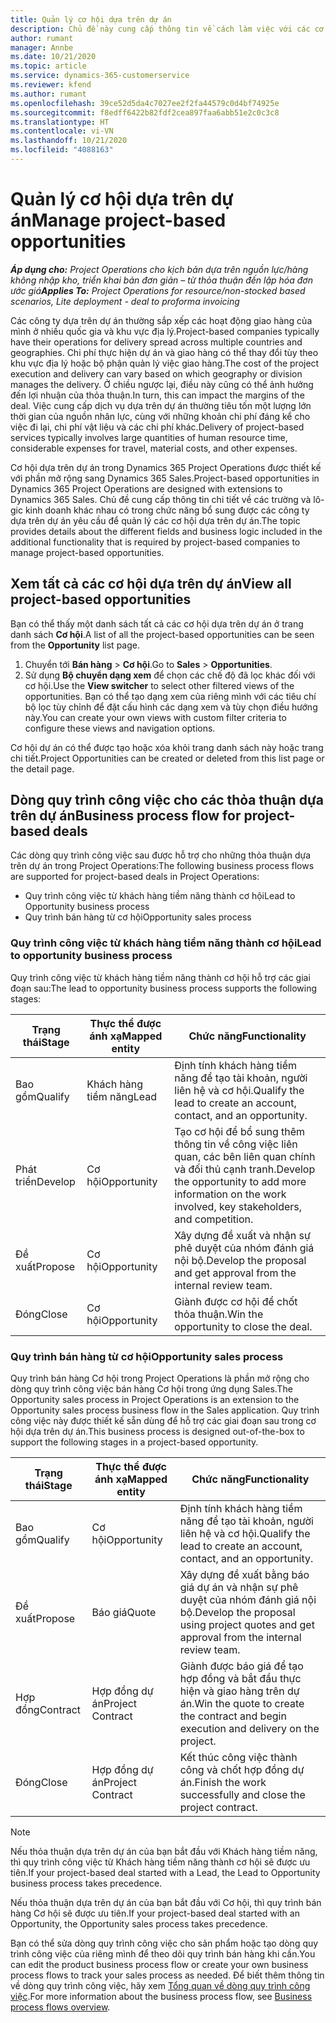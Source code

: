```yaml
---
title: Quản lý cơ hội dựa trên dự án
description: Chủ đề này cung cấp thông tin về cách làm việc với các cơ hội có liên quan đến dự án.
author: rumant
manager: Annbe
ms.date: 10/21/2020
ms.topic: article
ms.service: dynamics-365-customerservice
ms.reviewer: kfend
ms.author: rumant
ms.openlocfilehash: 39ce52d5da4c7027ee2f2fa44579c0d4bf74925e
ms.sourcegitcommit: f8edff6422b82fdf2cea897faa6abb51e2c0c3c8
ms.translationtype: HT
ms.contentlocale: vi-VN
ms.lasthandoff: 10/21/2020
ms.locfileid: "4088163"
---
```

# <a name="manage-project-based-opportunities"></a><span data-ttu-id="80a2d-103">Quản lý cơ hội dựa trên dự án</span><span class="sxs-lookup"><span data-stu-id="80a2d-103">Manage project-based opportunities</span></span>

<span data-ttu-id="80a2d-104">_**Áp dụng cho:** Project Operations cho kịch bản dựa trên nguồn lực/hàng không nhập kho, triển khai bản đơn giản – từ thỏa thuận đến lập hóa đơn ước giá_</span><span class="sxs-lookup"><span data-stu-id="80a2d-104">_**Applies To:** Project Operations for resource/non-stocked based scenarios, Lite deployment - deal to proforma invoicing_</span></span>

<span data-ttu-id="80a2d-105">Các công ty dựa trên dự án thường sắp xếp các hoạt động giao hàng của mình ở nhiều quốc gia và khu vực địa lý.</span><span class="sxs-lookup"><span data-stu-id="80a2d-105">Project-based companies typically have their operations for delivery spread across multiple countries and geographies.</span></span> <span data-ttu-id="80a2d-106">Chi phí thực hiện dự án và giao hàng có thể thay đổi tùy theo khu vực địa lý hoặc bộ phận quản lý việc giao hàng.</span><span class="sxs-lookup"><span data-stu-id="80a2d-106">The cost of the project execution and delivery can vary  based on which geography or division manages the delivery.</span></span> <span data-ttu-id="80a2d-107">Ở chiều ngược lại, điều này cũng có thể ảnh hưởng đến lợi nhuận của thỏa thuận.</span><span class="sxs-lookup"><span data-stu-id="80a2d-107">In turn, this can impact the margins of the deal.</span></span> <span data-ttu-id="80a2d-108">Việc cung cấp dịch vụ dựa trên dự án thường tiêu tốn một lượng lớn thời gian của nguồn nhân lực, cùng với những khoản chi phí đáng kể cho việc đi lại, chi phí vật liệu và các chi phí khác.</span><span class="sxs-lookup"><span data-stu-id="80a2d-108">Delivery of project-based services typically involves large quantities of human resource time, considerable expenses for travel, material costs, and other expenses.</span></span>

<span data-ttu-id="80a2d-109">Cơ hội dựa trên dự án trong Dynamics 365 Project Operations được thiết kế với phần mở rộng sang Dynamics 365 Sales.</span><span class="sxs-lookup"><span data-stu-id="80a2d-109">Project-based opportunities in Dynamics 365 Project Operations are designed with extensions to Dynamics 365 Sales.</span></span> <span data-ttu-id="80a2d-110">Chủ đề cung cấp thông tin chi tiết về các trường và lô-gic kinh doanh khác nhau có trong chức năng bổ sung được các công ty dựa trên dự án yêu cầu để quản lý các cơ hội dựa trên dự án.</span><span class="sxs-lookup"><span data-stu-id="80a2d-110">The topic provides details about the different fields and business logic included in the additional functionality that is required by project-based companies to manage project-based opportunities.</span></span>

## <a name="view-all-project-based-opportunities"></a><span data-ttu-id="80a2d-111">Xem tất cả các cơ hội dựa trên dự án</span><span class="sxs-lookup"><span data-stu-id="80a2d-111">View all project-based opportunities</span></span>

<span data-ttu-id="80a2d-112">Bạn có thể thấy một danh sách tất cả các cơ hội dựa trên dự án ở trang danh sách **Cơ hội**.</span><span class="sxs-lookup"><span data-stu-id="80a2d-112">A list of all the project-based opportunities can be seen from the **Opportunity** list page.</span></span> 

1. <span data-ttu-id="80a2d-113">Chuyển tới **Bán hàng** > **Cơ hội**.</span><span class="sxs-lookup"><span data-stu-id="80a2d-113">Go to **Sales** > **Opportunities**.</span></span>
2. <span data-ttu-id="80a2d-114">Sử dụng **Bộ chuyển dạng xem** để chọn các chế độ đã lọc khác đối với cơ hội.</span><span class="sxs-lookup"><span data-stu-id="80a2d-114">Use the **View switcher** to select other filtered views of the opportunities.</span></span> <span data-ttu-id="80a2d-115">Bạn có thể tạo dạng xem của riêng mình với các tiêu chí bộ lọc tùy chỉnh để đặt cấu hình các dạng xem và tùy chọn điều hướng này.</span><span class="sxs-lookup"><span data-stu-id="80a2d-115">You can create your own views with custom filter criteria to configure these views and navigation options.</span></span>

<span data-ttu-id="80a2d-116">Cơ hội dự án có thể được tạo hoặc xóa khỏi trang danh sách này hoặc trang chi tiết.</span><span class="sxs-lookup"><span data-stu-id="80a2d-116">Project Opportunities can be created or deleted from this list page or the detail page.</span></span>

## <a name="business-process-flow-for-project-based-deals"></a><span data-ttu-id="80a2d-117">Dòng quy trình công việc cho các thỏa thuận dựa trên dự án</span><span class="sxs-lookup"><span data-stu-id="80a2d-117">Business process flow for project-based deals</span></span>

<span data-ttu-id="80a2d-118">Các dòng quy trình công việc sau được hỗ trợ cho những thỏa thuận dựa trên dự án trong Project Operations:</span><span class="sxs-lookup"><span data-stu-id="80a2d-118">The following business process flows are supported for project-based deals in Project Operations:</span></span>

- <span data-ttu-id="80a2d-119">Quy trình công việc từ khách hàng tiềm năng thành cơ hội</span><span class="sxs-lookup"><span data-stu-id="80a2d-119">Lead to Opportunity business process</span></span>
- <span data-ttu-id="80a2d-120">Quy trình bán hàng từ cơ hội</span><span class="sxs-lookup"><span data-stu-id="80a2d-120">Opportunity sales process</span></span>

### <a name="lead-to-opportunity-business-process"></a><span data-ttu-id="80a2d-121">Quy trình công việc từ khách hàng tiềm năng thành cơ hội</span><span class="sxs-lookup"><span data-stu-id="80a2d-121">Lead to opportunity business process</span></span> 
<span data-ttu-id="80a2d-122">Quy trình công việc từ khách hàng tiềm năng thành cơ hội hỗ trợ các giai đoạn sau:</span><span class="sxs-lookup"><span data-stu-id="80a2d-122">The lead to opportunity business process supports the following stages:</span></span>

| <span data-ttu-id="80a2d-123">Trạng thái</span><span class="sxs-lookup"><span data-stu-id="80a2d-123">Stage</span></span> | <span data-ttu-id="80a2d-124">Thực thể được ánh xạ</span><span class="sxs-lookup"><span data-stu-id="80a2d-124">Mapped entity</span></span> | <span data-ttu-id="80a2d-125">Chức năng</span><span class="sxs-lookup"><span data-stu-id="80a2d-125">Functionality</span></span> |
| --- | --- | --- |
| <span data-ttu-id="80a2d-126">Bao gồm</span><span class="sxs-lookup"><span data-stu-id="80a2d-126">Qualify</span></span> | <span data-ttu-id="80a2d-127">Khách hàng tiềm năng</span><span class="sxs-lookup"><span data-stu-id="80a2d-127">Lead</span></span> | <span data-ttu-id="80a2d-128">Định tính khách hàng tiềm năng để tạo tài khoản, người liên hệ và cơ hội.</span><span class="sxs-lookup"><span data-stu-id="80a2d-128">Qualify the lead to create an account, contact, and an opportunity.</span></span> |
| <span data-ttu-id="80a2d-129">Phát triển</span><span class="sxs-lookup"><span data-stu-id="80a2d-129">Develop</span></span> | <span data-ttu-id="80a2d-130">Cơ hội</span><span class="sxs-lookup"><span data-stu-id="80a2d-130">Opportunity</span></span> | <span data-ttu-id="80a2d-131">Tạo cơ hội để bổ sung thêm thông tin về công việc liên quan, các bên liên quan chính và đối thủ cạnh tranh.</span><span class="sxs-lookup"><span data-stu-id="80a2d-131">Develop the opportunity to add more information on the work involved, key stakeholders, and competition.</span></span> |
| <span data-ttu-id="80a2d-132">Đề xuất</span><span class="sxs-lookup"><span data-stu-id="80a2d-132">Propose</span></span> | <span data-ttu-id="80a2d-133">Cơ hội</span><span class="sxs-lookup"><span data-stu-id="80a2d-133">Opportunity</span></span> | <span data-ttu-id="80a2d-134">Xây dựng đề xuất và nhận sự phê duyệt của nhóm đánh giá nội bộ.</span><span class="sxs-lookup"><span data-stu-id="80a2d-134">Develop the proposal and get approval from the internal review team.</span></span> |
| <span data-ttu-id="80a2d-135">Đóng</span><span class="sxs-lookup"><span data-stu-id="80a2d-135">Close</span></span> | <span data-ttu-id="80a2d-136">Cơ hội</span><span class="sxs-lookup"><span data-stu-id="80a2d-136">Opportunity</span></span> | <span data-ttu-id="80a2d-137">Giành được cơ hội để chốt thỏa thuận.</span><span class="sxs-lookup"><span data-stu-id="80a2d-137">Win the opportunity to close the deal.</span></span> |

### <a name="opportunity-sales-process"></a><span data-ttu-id="80a2d-138">Quy trình bán hàng từ cơ hội</span><span class="sxs-lookup"><span data-stu-id="80a2d-138">Opportunity sales process</span></span>
<span data-ttu-id="80a2d-139">Quy trình bán hàng Cơ hội trong Project Operations là phần mở rộng cho dòng quy trình công việc bán hàng Cơ hội trong ứng dụng Sales.</span><span class="sxs-lookup"><span data-stu-id="80a2d-139">The Opportunity sales process in Project Operations is an extension to the Opportunity sales process business flow in the Sales application.</span></span> <span data-ttu-id="80a2d-140">Quy trình công việc này được thiết kế sẵn dùng để hỗ trợ các giai đoạn sau trong cơ hội dựa trên dự án.</span><span class="sxs-lookup"><span data-stu-id="80a2d-140">This business process is designed out-of-the-box to support the following stages in a project-based opportunity.</span></span>

| <span data-ttu-id="80a2d-141">Trạng thái</span><span class="sxs-lookup"><span data-stu-id="80a2d-141">Stage</span></span> | <span data-ttu-id="80a2d-142">Thực thể được ánh xạ</span><span class="sxs-lookup"><span data-stu-id="80a2d-142">Mapped entity</span></span> | <span data-ttu-id="80a2d-143">Chức năng</span><span class="sxs-lookup"><span data-stu-id="80a2d-143">Functionality</span></span> |
| --- | --- | --- |
| <span data-ttu-id="80a2d-144">Bao gồm</span><span class="sxs-lookup"><span data-stu-id="80a2d-144">Qualify</span></span> | <span data-ttu-id="80a2d-145">Cơ hội</span><span class="sxs-lookup"><span data-stu-id="80a2d-145">Opportunity</span></span> | <span data-ttu-id="80a2d-146">Định tính khách hàng tiềm năng để tạo tài khoản, người liên hệ và cơ hội.</span><span class="sxs-lookup"><span data-stu-id="80a2d-146">Qualify the lead to create an account, contact, and an opportunity.</span></span> |
| <span data-ttu-id="80a2d-147">Đề xuất</span><span class="sxs-lookup"><span data-stu-id="80a2d-147">Propose</span></span> | <span data-ttu-id="80a2d-148">Báo giá</span><span class="sxs-lookup"><span data-stu-id="80a2d-148">Quote</span></span> | <span data-ttu-id="80a2d-149">Xây dựng đề xuất bằng báo giá dự án và nhận sự phê duyệt của nhóm đánh giá nội bộ.</span><span class="sxs-lookup"><span data-stu-id="80a2d-149">Develop the proposal using project quotes and get approval from the internal review team.</span></span> |
| <span data-ttu-id="80a2d-150">Hợp đồng</span><span class="sxs-lookup"><span data-stu-id="80a2d-150">Contract</span></span> | <span data-ttu-id="80a2d-151">Hợp đồng dự án</span><span class="sxs-lookup"><span data-stu-id="80a2d-151">Project Contract</span></span> | <span data-ttu-id="80a2d-152">Giành được báo giá để tạo hợp đồng và bắt đầu thực hiện và giao hàng trên dự án.</span><span class="sxs-lookup"><span data-stu-id="80a2d-152">Win the quote to create the contract and begin execution and delivery on the project.</span></span> |
| <span data-ttu-id="80a2d-153">Đóng</span><span class="sxs-lookup"><span data-stu-id="80a2d-153">Close</span></span> | <span data-ttu-id="80a2d-154">Hợp đồng dự án</span><span class="sxs-lookup"><span data-stu-id="80a2d-154">Project Contract</span></span> | <span data-ttu-id="80a2d-155">Kết thúc công việc thành công và chốt hợp đồng dự án.</span><span class="sxs-lookup"><span data-stu-id="80a2d-155">Finish the work successfully and close the project contract.</span></span> |

> [!NOTE]
> <span data-ttu-id="80a2d-156">Nếu thỏa thuận dựa trên dự án của bạn bắt đầu với Khách hàng tiềm năng, thì quy trình công việc từ Khách hàng tiềm năng thành cơ hội sẽ được ưu tiên.</span><span class="sxs-lookup"><span data-stu-id="80a2d-156">If your project-based deal started with a Lead, the Lead to Opportunity business process takes precedence.</span></span>
>
> <span data-ttu-id="80a2d-157">Nếu thỏa thuận dựa trên dự án của bạn bắt đầu với Cơ hội, thì quy trình bán hàng Cơ hội sẽ được ưu tiên.</span><span class="sxs-lookup"><span data-stu-id="80a2d-157">If your project-based deal started with an Opportunity, the Opportunity sales process takes precedence.</span></span>

<span data-ttu-id="80a2d-158">Bạn có thể sửa dòng quy trình công việc cho sản phẩm hoặc tạo dòng quy trình công việc của riêng mình để theo dõi quy trình bán hàng khi cần.</span><span class="sxs-lookup"><span data-stu-id="80a2d-158">You can edit the product business process flow or create your own business process flows to track your sales process as needed.</span></span> <span data-ttu-id="80a2d-159">Để biết thêm thông tin về dòng quy trình công việc, hãy xem [Tổng quan về dòng quy trình công việc](https://docs.microsoft.com/dynamics365/customerengagement/on-premises/customize/business-process-flows-overview).</span><span class="sxs-lookup"><span data-stu-id="80a2d-159">For more information about the business process flow, see [Business process flows overview](https://docs.microsoft.com/dynamics365/customerengagement/on-premises/customize/business-process-flows-overview).</span></span>
